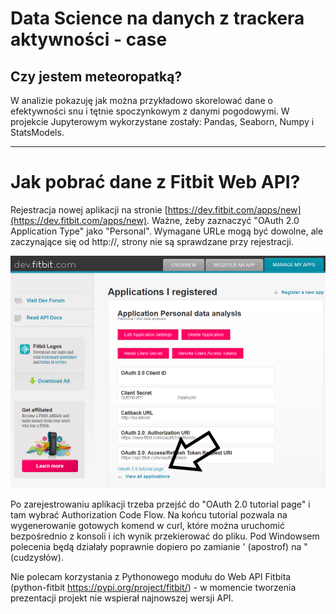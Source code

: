 # Data Science na danych z trackera aktywności - case
## Czy jestem meteoropatką?

W analizie pokazuję jak można przykładowo skorelować dane o efektywności snu i tętnie spoczynkowym z danymi pogodowymi. W projekcie Jupyterowym wykorzystane zostały: Pandas, Seaborn, Numpy i StatsModels.

---

# Jak pobrać dane z Fitbit Web API?

Rejestracja nowej aplikacji na stronie [https://dev.fitbit.com/apps/new](https://dev.fitbit.com/apps/new). Ważne, żeby zaznaczyć "OAuth 2.0 Application Type" jako "Personal". Wymagane URLe mogą być dowolne, ale zaczynające się od http://, strony nie są sprawdzane przy rejestracji.

![Strona zarejestrowanej aplikacji](images/tutorial.png)

Po zarejestrowaniu aplikacji trzeba przejść do "OAuth 2.0 tutorial page" i tam wybrać Authorization Code Flow. Na końcu tutorial pozwala na wygenerowanie gotowych komend w curl, które można uruchomić bezpośrednio z konsoli i ich wynik przekierować do pliku. Pod Windowsem polecenia będą działały poprawnie dopiero po zamianie ' (apostrof) na " (cudzysłów).

Nie polecam korzystania z Pythonowego modułu do Web API Fitbita (python-fitbit https://pypi.org/project/fitbit/) - w momencie tworzenia prezentacji projekt nie wspierał najnowszej wersji API.